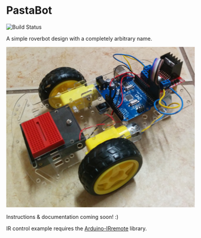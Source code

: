 # PastaBot

![Build Status](https://travis-ci.org/alxpettit/PastaBot.svg?branch=master)

A simple roverbot design with a completely arbitrary name.

![Standard Pastabot](wiki/images/pastabot-standard.png)

Instructions & documentation coming soon! :)

IR control example requires the [Arduino-IRremote](https://github.com/z3t0/Arduino-IRremote) library.

